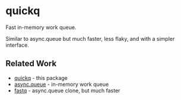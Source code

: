 quickq
======

Fast in-memory work queue.

Similar to async.queue but much faster, less flaky, and with a simpler interface.


Related Work
------------

- [quickq]() - this package
- [async.queue]() - in-memory work queue
- [fastq]() - async.queue clone, but much faster

